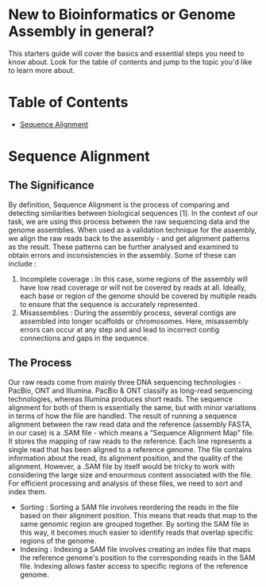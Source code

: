 # New to Bioinformatics or Genome Assembly in general?
This starters guide will cover the basics and essential steps you need to know about. Look for the table of contents and jump to the topic you'd like to learn more about. 

# Table of Contents

- [Sequence Alignment](#sequence-alignment)


# Sequence Alignment 
## The Significance

By definition, Sequence Alignment is the process of comparing and detecting similarities between biological sequences [1]. In the context of our task, we are using this process between the raw sequencing data and the genome assemblies. When used as a validation technique for the assembly, we align the raw reads back to the assembly - and get alignment patterns as the result. These patterns can be further analysed and examined to obtain errors and inconsistencies in the assembly. Some of these can include :

1.  Incomplete coverage : In this case, some regions of the assembly will have low read coverage or will not be covered by reads at all. Ideally, each base or region of the genome should be covered by multiple reads to ensure that the sequence is accurately represented.
2.  Misassemblies : During the assembly process, several contigs are assembled into longer scaffolds or chromosomes. Here, misassembly errors can occur at any step and and lead to incorrect contig connections and gaps in the sequence.

## The Process

Our raw reads come from mainly three DNA sequencing technologies - PacBio, ONT and Illumina. PacBio & ONT classify as long-read sequencing technologies, whereas Illumina produces short reads. The sequence alignment for both of them is essentially the same, but with minor variations in terms of how the file are handled. The result of running a sequence alignment between the raw read data and the reference (assembly FASTA, in our case) is a .SAM file - which means a “Sequence Alignment Map” file. It stores the mapping of raw reads to the reference. Each line represents a single read that has been aligned to a reference genome. The file contains information about the read, its alignment position, and the quality of the alignment. However, a .SAM file by itself would be tricky to work with considering the large size and enourmous content associated with the file. For efficient processing and analysis of these files, we need to sort and index them.

-   Sorting : Sorting a SAM file involves reordering the reads in the file based on their alignment position. This means that reads that map to the same genomic region are grouped together. By sorting the SAM file in this way, it becomes much easier to identify reads that overlap specific regions of the genome.
-   Indexing : Indexing a SAM file involves creating an index file that maps the reference genome's position to the corresponding reads in the SAM file. Indexing allows faster access to specific regions of the reference genome.